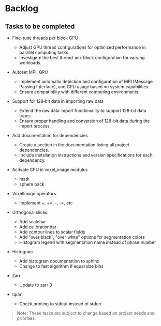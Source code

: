 # Backlog

## Tasks to be completed

- Fine-tune threads per block GPU
    - Adjust GPU thread configurations for optimized performance in parallel computing tasks.
    - Investigate the best thread-per-block configuration for varying workloads.

- Autoset MPI, GPU
    - Implement automatic detection and configuration of MPI (Message Passing Interface), and GPU usage based on system capabilities.
    - Ensure compatibility with different computing environments.

- Support for 128-bit data in importing raw data
    - Extend the raw data import functionality to support 128-bit data types.
    - Ensure proper handling and conversion of 128-bit data during the import process.

- Add documentation for dependencies
    - Create a section in the documentation listing all project dependencies.
    - Include installation instructions and version specifications for each dependency.

- Activate GPU in voxel_image modulus
    - math
    - sphere pack

- VoxelImage operators
    - Implement +, +=, -, -=, etc

- Orthogonal slices:
    - Add scalebar
    - Add calibrationbar
    - Add contour lines to scalar fields
    - Add "over black", "over white" options for segmentation colors
    - Histogram legend with segmentation name instead of phase number

- Histogram
    - Add histogram documentation to sphinx
    - Change to fast algorithm if equal size bins

- Zarr
    - Update to zarr 3

- tqdm
    - Check printing to stdout instead of stderr

> Note: These tasks are subject to change based on project needs and priorities.
